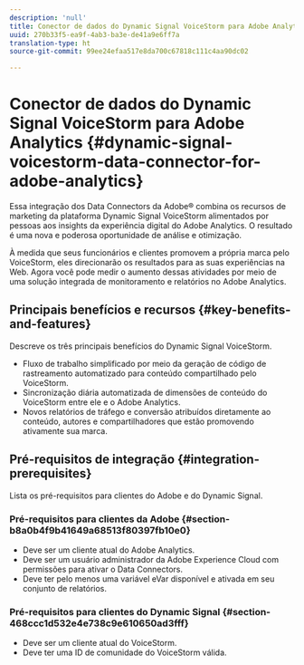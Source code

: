 ```yaml
---
description: 'null'
title: Conector de dados do Dynamic Signal VoiceStorm para Adobe Analytics
uuid: 270b33f5-ea9f-4ab3-ba3e-de41a9e6ff7a
translation-type: ht
source-git-commit: 99ee24efaa517e8da700c67818c111c4aa90dc02

---
```



# Conector de dados do Dynamic Signal VoiceStorm para Adobe Analytics {#dynamic-signal-voicestorm-data-connector-for-adobe-analytics}

Essa integração dos Data Connectors da Adobe® combina os recursos de marketing da plataforma Dynamic Signal VoiceStorm alimentados por pessoas aos insights da experiência digital do Adobe Analytics. O resultado é uma nova e poderosa oportunidade de análise e otimização.

À medida que seus funcionários e clientes promovem a própria marca pelo VoiceStorm, eles direcionarão os resultados para as suas experiências na Web. Agora você pode medir o aumento dessas atividades por meio de uma solução integrada de monitoramento e relatórios no Adobe Analytics.

## Principais benefícios e recursos {#key-benefits-and-features}

Descreve os três principais benefícios do Dynamic Signal VoiceStorm.

* Fluxo de trabalho simplificado por meio da geração de código de rastreamento automatizado para conteúdo compartilhado pelo VoiceStorm.
* Sincronização diária automatizada de dimensões de conteúdo do VoiceStorm entre ele e o Adobe Analytics.
* Novos relatórios de tráfego e conversão atribuídos diretamente ao conteúdo, autores e compartilhadores que estão promovendo ativamente sua marca.

## Pré-requisitos de integração {#integration-prerequisites}

Lista os pré-requisitos para clientes do Adobe e do Dynamic Signal.

### Pré-requisitos para clientes da Adobe {#section-b8a0b4f9b41649a68513f80397fb10e0}

* Deve ser um cliente atual do Adobe Analytics.
* Deve ser um usuário administrador da Adobe Experience Cloud com permissões para ativar o Data Connectors.
* Deve ter pelo menos uma variável eVar disponível e ativada em seu conjunto de relatórios.

### Pré-requisitos para clientes do Dynamic Signal {#section-468ccc1d532e4e738c9e610650ad3fff}

* Deve ser um cliente atual do VoiceStorm.
* Deve ter uma ID de comunidade do VoiceStorm válida.

